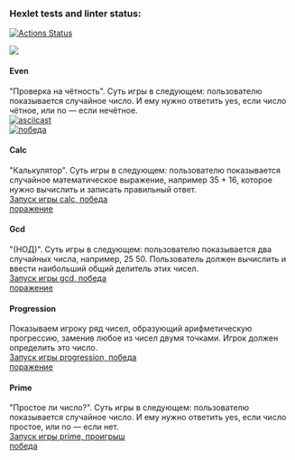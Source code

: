 ### Hexlet tests and linter status:
[![Actions Status](https://github.com/Bal8080/frontend-project-44/actions/workflows/hexlet-check.yml/badge.svg)](https://github.com/Bal8080/frontend-project-44/actions)

<a href="https://codeclimate.com/github/Bal8080/frontend-project-44/maintainability"><img src="https://api.codeclimate.com/v1/badges/7d4d040c4a9c600824fa/maintainability" /></a>

#### Even
"Проверка на чётность". Суть игры в следующем: пользователю показывается случайное число. И ему нужно ответить yes, если число чётное, или no — если нечётное.  
[![asciicast](https://asciinema.org/a/3OreRmxTJGQRLWUgg1VVtsu7L.svg)](https://asciinema.org/a/3OreRmxTJGQRLWUgg1VVtsu7L)  
[![победа](https://asciinema.org/a/kUdksZcqOxekcg5QGxIIlSQla.svg)](https://asciinema.org/a/kUdksZcqOxekcg5QGxIIlSQla)

#### Calc
"Калькулятор". Суть игры в следующем: пользователю показывается случайное математическое выражение, например 35 + 16, которое нужно вычислить и записать правильный ответ.  
[Запуск игры calc, победа](https://asciinema.org/a/ka4gj1qZeJSeuDsjPv79wmPbH)  
[поражение](https://asciinema.org/a/KkzOj3tsthcEYWWMI1QbsmJRU)

#### Gcd
"(НОД)". Суть игры в следующем: пользователю показывается два случайных числа, например, 25 50. Пользователь должен вычислить и ввести наибольший общий делитель этих чисел.  
[Запуск игры gcd, победа](https://asciinema.org/a/st7DraS41KBL7bJr716fHFrFA)  
[поражение](https://asciinema.org/a/y487SBSj4xDGQslavB5hYaXVn)

#### Progression
Показываем игроку ряд чисел, образующий арифметическую прогрессию, заменив любое из чисел двумя точками. Игрок должен определить это число.  
[Запуск игры progression, победа](https://asciinema.org/a/PFMpvou7JIwi63tqVbxdhBP71)  
[поражение](https://asciinema.org/a/y487SBSj4xDGQslavB5hYaXVn)

#### Prime
"Простое ли число?". Суть игры в следующем: пользователю показывается случайное число. И ему нужно ответить yes, если число простое, или no — если нет.  
[Запуск игры prime, проигрыш](https://asciinema.org/a/yK51VrZQFukKEQotZStpeL5ej)  
[победа](https://asciinema.org/a/l6bjN7IyiXMnEeL2deku6RmAV)
